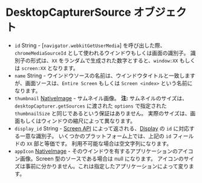 # DesktopCapturerSource オブジェクト

* `id` String - [`navigator.webkitGetUserMedia`] を呼び出した際、`chromeMediaSourceId` として使われるウインドウもしくは画面の識別子。 識別子の形式は、`XX` をランダムで生成された数字とすると、`window:XX` もしくは `screen:XX` となります。
* `name` String - ウインドウソースの名前は、ウインドウタイトルと一致しますが、画面ソースは、`Entire Screen` もしくは `Screen <index>` という名前になります。
* `thumbnail` [NativeImage](../native-image.md) - サムネイル画像。 **注:** サムネイルのサイズは、`desktopCapturer.getSources` に渡された `options` で指定された `thumbnailSize` と同じであるという保証はありません。 実際のサイズは、画面もしくはウィンドウの縮尺によって異なります。
* `display_id` String - [Screen API](../screen.md) によって返される、[Display](display.md) の `id` に対応する一意な識別子。 いくつかのプラットフォーム上では、上記の `id` フィールドの `XX` 部と等価です。 利用不可能な場合は空文字列になります。
* `appIcon` [NativeImage](../native-image.md) - そのウインドウを有するアプリケーションのアイコン画像。Screen 型のソースである場合は null になります。 アイコンのサイズは事前に分かりません。これは指定したアプリケーションによって変ります。
